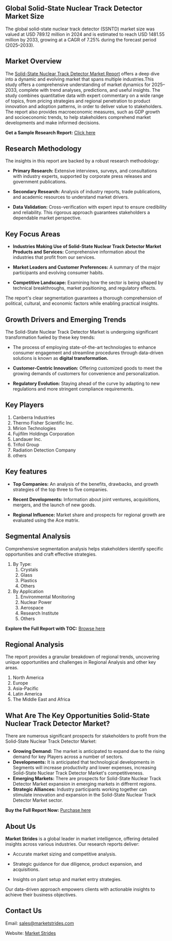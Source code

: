 <h2>Global Solid-State Nuclear Track Detector Market Size</h2>
<p>The global solid-state nuclear track detector (SSNTD) market size was valued at USD 789.12 million in 2024 and is estimated to reach USD 1481.55 million by 2033, growing at a CAGR of 7.25% during the forecast period (2025&ndash;2033).</p>
<h2>Market Overview</h2>
<p>The <a href="https://marketstrides.com/report/solid-state-nuclear-track-detector-market">Solid-State Nuclear Track Detector Market Report</a> offers a deep dive into a dynamic and evolving market that spans multiple industries.This study offers a comprehensive understanding of market dynamics for 2025&ndash;2033, complete with trend analyses, predictions, and useful insights. The study combines quantitative data with expert commentary on a wide range of topics, from pricing strategies and regional penetration to product innovation and adoption patterns, in order to deliver value to stakeholders. The report also provides macroeconomic measures, such as GDP growth and socioeconomic trends, to help stakeholders comprehend market developments and make informed decisions.</p>
<p><strong>Get a Sample Research Report:</strong> <a href="https://marketstrides.com/request-sample/solid-state-nuclear-track-detector-market">Click here</a></p>
<h2>Research Methodology</h2>
<p>The insights in this report are backed by a robust research methodology:</p>
<ul>
<li>
<p><strong>Primary Research:</strong> Extensive interviews, surveys, and consultations with industry experts, supported by corporate press releases and government publications.</p>
</li>
<li>
<p><strong>Secondary Research:</strong> Analysis of industry reports, trade publications, and academic resources to understand market drivers.</p>
</li>
<li>
<p><strong>Data Validation:</strong> Cross-verification with expert input to ensure credibility and reliability. This rigorous approach guarantees stakeholders a dependable market perspective.</p>
</li>
</ul>
<h2>Key Focus Areas</h2>
<ul>
<li>
<p><strong>Industries Making Use of Solid-State Nuclear Track Detector Market Products and Services:</strong> Comprehensive information about the industries that profit from our services.</p>
</li>
<li>
<p><strong>Market Leaders and Customer Preferences:</strong> A summary of the major participants and evolving consumer habits.</p>
</li>
<li>
<p><strong>Competitive Landscape:</strong> Examining how the sector is being shaped by technical breakthroughs, market positioning, and regulatory effects.</p>
</li>
</ul>
<p>The report's clear segmentation guarantees a thorough comprehension of political, cultural, and economic factors while enabling practical insights.</p>
<h2>Growth Drivers and Emerging Trends</h2>
<p>The Solid-State Nuclear Track Detector Market is undergoing significant transformation fueled by these key trends:</p>
<ul>
<li>
<p>The process of employing state-of-the-art technologies to enhance consumer engagement and streamline procedures through data-driven solutions is known as <strong>digital transformation.</strong></p>
</li>
<li>
<p><strong>Customer-Centric Innovation:</strong> Offering customized goods to meet the growing demands of customers for convenience and personalization.</p>
</li>
<li>
<p><strong>Regulatory Evolution:</strong> Staying ahead of the curve by adapting to new regulations and more stringent compliance requirements.</p>
</li>
</ul>
<h2>Key Players</h2>
<ol>
<li>Canberra Industries</li>
<li>Thermo Fisher Scientific Inc.</li>
<li>Mirion Technologies</li>
<li>Fujifilm Holdings Corporation</li>
<li>Landauer Inc.</li>
<li>Trifoil Group</li>
<li>Radiation Detection Company</li>
<li>others</li>
</ol>
<h2>Key features</h2>
<ul>
<li>
<p><strong>Top Companies:</strong> An analysis of the benefits, drawbacks, and growth strategies of the top three to five companies.&nbsp;</p>
</li>
<li>
<p><strong>Recent Developments:</strong> Information about joint ventures, acquisitions, mergers, and the launch of new goods.</p>
</li>
<li>
<p><strong>Regional Influence:</strong> Market share and prospects for regional growth are evaluated using the Ace matrix.</p>
</li>
</ul>
<h2>Segmental Analysis</h2>
<p>Comprehensive segmentation analysis helps stakeholders identify specific opportunities and craft effective strategies.</p>
<ol>
<li>By Type:
<ol>
<li>Crystals</li>
<li>Glass</li>
<li>Plastics</li>
<li>Others</li>
</ol>
</li>
<li>By Application
<ol>
<li>Environmental Monitoring</li>
<li>Nuclear Power</li>
<li>Aerospace</li>
<li>Research Institute</li>
<li>Others</li>
</ol>
</li>
</ol>
<p><strong>Explore the Full Report with TOC:</strong> <a href="https://marketstrides.com/report/solid-state-nuclear-track-detector-market">Browse here</a></p>
<h2>Regional Analysis</h2>
<p>The report provides a granular breakdown of regional trends, uncovering unique opportunities and challenges in&nbsp;Regional Analysis and other key areas.</p>
<ol>
<li>North America</li>
<li>Europe</li>
<li>Asia-Pacific</li>
<li>Latin America</li>
<li>The Middle East and Africa</li>
</ol>
<h2>What Are The Key Opportunities Solid-State Nuclear Track Detector Market?</h2>
<p>There are numerous significant prospects for stakeholders to profit from the Solid-State Nuclear Track Detector Market:</p>
<ul>
<li><strong>Growing Demand:</strong> The market is anticipated to expand due to the rising demand for key Players across a number of sectors.</li>
<li><strong>Developments:</strong> It is anticipated that technological developments in Segments will increase productivity and lower expenses, increasing Solid-State Nuclear Track Detector Market's competitiveness.</li>
<li><strong>Emerging Markets:</strong> There are prospects for Solid-State Nuclear Track Detector Market expansion in emerging markets in diffrernt regions.</li>
<li><strong>Strategic Alliances:</strong> Industry participants working together can stimulate innovation and expansion in the Solid-State Nuclear Track Detector Market sector.</li>
</ul>
<p><strong>Buy the Full Report Now:</strong> <a href="https://marketstrides.com/buyNow/solid-state-nuclear-track-detector-market?price=single_price">Purchase here</a></p>
<h2>About Us</h2>
<p><strong>Market Strides</strong> is a global leader in market intelligence, offering detailed insights across various industries. Our research reports deliver:</p>
<ul>
<li>
<p>Accurate market sizing and competitive analysis.</p>
</li>
<li>
<p>Strategic guidance for due diligence, product expansion, and acquisitions.</p>
</li>
<li>
<p>Insights on plant setup and market entry strategies.</p>
</li>
</ul>
<p>Our data-driven approach empowers clients with actionable insights to achieve their business objectives.</p>
<h2>Contact Us</h2>
<p>Email: <a href="mailto:sales@marketstrides.com">sales@marketstrides.com</a></p>
<p>Website: <a href="https://marketstrides.com/">Market Strides</a></p>
